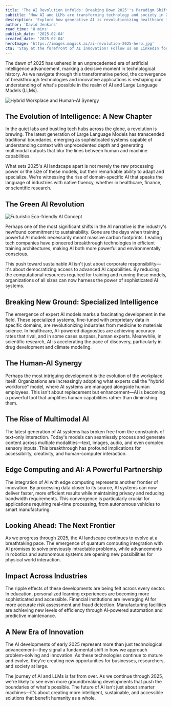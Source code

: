 ```yaml
---
title: 'The AI Revolution Unfolds: Breaking Down 2025''s Paradigm Shift in Artificial Intelligence'
subtitle: 'How AI and LLMs are transforming technology and society in 2025'
description: 'Explore how generative AI is revolutionizing healthcare in 2025, from enhancing medical diagnosis to enabling personalized treatment plans. Learn about breakthrough developments in multi-modal AI systems, synthetic data generation, and accelerated drug discovery that are transforming patient care and medical research.'
author: 'David Jenkins'
read_time: '8 mins'
publish_date: '2025-02-04'
created_date: '2025-02-04'
heroImage: 'https://images.magick.ai/ai-revolution-2025-hero.jpg'
cta: 'Stay at the forefront of AI innovation! Follow us on LinkedIn for daily updates on the latest developments in artificial intelligence and join a community of forward-thinking professionals shaping the future of technology.'
---
```


The dawn of 2025 has ushered in an unprecedented era of artificial intelligence advancement, marking a decisive moment in technological history. As we navigate through this transformative period, the convergence of breakthrough technologies and innovative applications is reshaping our understanding of what's possible in the realm of AI and Large Language Models (LLMs).

![Hybrid Workplace and Human-AI Synergy](https://i.magick.ai/PIXE/1738666297513_magick_img.webp)

## The Evolution of Intelligence: A New Chapter

In the quiet labs and bustling tech hubs across the globe, a revolution is brewing. The latest generation of Large Language Models has transcended traditional boundaries, emerging as sophisticated systems capable of understanding context with unprecedented depth and generating multimodal outputs that blur the lines between human and machine capabilities.

What sets 2025's AI landscape apart is not merely the raw processing power or the size of these models, but their remarkable ability to adapt and specialize. We're witnessing the rise of domain-specific AI that speaks the language of industries with native fluency, whether in healthcare, finance, or scientific research.

## The Green AI Revolution

![Futuristic Eco-friendly AI Concept](https://i.magick.ai/PIXE/1738666297509_magick_img.webp)

Perhaps one of the most significant shifts in the AI narrative is the industry's newfound commitment to sustainability. Gone are the days when training powerful AI models necessarily meant massive carbon footprints. Leading tech companies have pioneered breakthrough technologies in efficient training architectures, making AI both more powerful and environmentally conscious.

This push toward sustainable AI isn't just about corporate responsibility—it's about democratizing access to advanced AI capabilities. By reducing the computational resources required for training and running these models, organizations of all sizes can now harness the power of sophisticated AI systems.

## Breaking New Ground: Specialized Intelligence

The emergence of expert AI models marks a fascinating development in the field. These specialized systems, fine-tuned with proprietary data in specific domains, are revolutionizing industries from medicine to materials science. In healthcare, AI-powered diagnostics are achieving accuracy rates that rival, and in some cases surpass, human experts. Meanwhile, in scientific research, AI is accelerating the pace of discovery, particularly in drug development and climate modeling.

## The Human-AI Synergy

Perhaps the most intriguing development is the evolution of the workplace itself. Organizations are increasingly adopting what experts call the "hybrid workforce" model, where AI systems are managed alongside human employees. This isn't about replacement but enhancement—AI is becoming a powerful tool that amplifies human capabilities rather than diminishing them.

## The Rise of Multimodal AI

The latest generation of AI systems has broken free from the constraints of text-only interaction. Today's models can seamlessly process and generate content across multiple modalities—text, images, audio, and even complex sensory inputs. This breakthrough has profound implications for accessibility, creativity, and human-computer interaction.

## Edge Computing and AI: A Powerful Partnership

The integration of AI with edge computing represents another frontier of innovation. By processing data closer to its source, AI systems can now deliver faster, more efficient results while maintaining privacy and reducing bandwidth requirements. This convergence is particularly crucial for applications requiring real-time processing, from autonomous vehicles to smart manufacturing.

## Looking Ahead: The Next Frontier

As we progress through 2025, the AI landscape continues to evolve at a breathtaking pace. The emergence of quantum computing integration with AI promises to solve previously intractable problems, while advancements in robotics and autonomous systems are opening new possibilities for physical world interaction.

## Impact Across Industries

The ripple effects of these developments are being felt across every sector. In education, personalized learning experiences are becoming more sophisticated and accessible. Financial institutions are leveraging AI for more accurate risk assessment and fraud detection. Manufacturing facilities are achieving new levels of efficiency through AI-powered automation and predictive maintenance.

## A New Era of Innovation

The AI developments of early 2025 represent more than just technological advancement—they signal a fundamental shift in how we approach problem-solving and innovation. As these technologies continue to mature and evolve, they're creating new opportunities for businesses, researchers, and society at large.

The journey of AI and LLMs is far from over. As we continue through 2025, we're likely to see even more groundbreaking developments that push the boundaries of what's possible. The future of AI isn't just about smarter machines—it's about creating more intelligent, sustainable, and accessible solutions that benefit humanity as a whole.